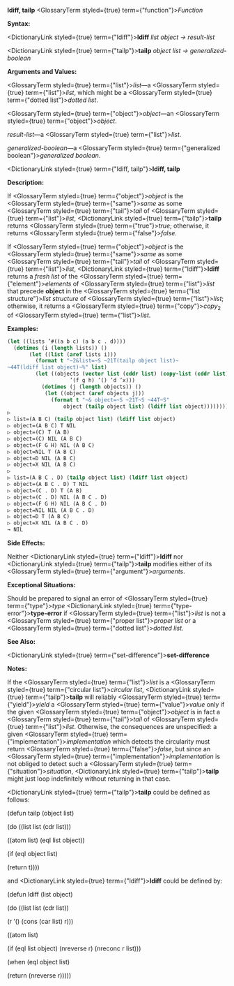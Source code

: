 **ldiff, tailp** <GlossaryTerm styled={true} term={"function"}><i>Function</i></GlossaryTerm> 



**Syntax:** 



<DictionaryLink styled={true} term={"ldiff"}><b>ldiff</b></DictionaryLink> *list object → result-list* 



<DictionaryLink styled={true} term={"tailp"}><b>tailp</b></DictionaryLink> *object list → generalized-boolean* 



**Arguments and Values:** 



<GlossaryTerm styled={true} term={"list"}><i>list</i></GlossaryTerm>—a <GlossaryTerm styled={true} term={"list"}><i>list</i></GlossaryTerm>, which might be a <GlossaryTerm styled={true} term={"dotted list"}><i>dotted list</i></GlossaryTerm>. 



<GlossaryTerm styled={true} term={"object"}><i>object</i></GlossaryTerm>—an <GlossaryTerm styled={true} term={"object"}><i>object</i></GlossaryTerm>. 



*result-list*—a <GlossaryTerm styled={true} term={"list"}><i>list</i></GlossaryTerm>. 



*generalized-boolean*—a <GlossaryTerm styled={true} term={"generalized boolean"}><i>generalized boolean</i></GlossaryTerm>. 







 



 



<DictionaryLink styled={true} term={"ldiff, tailp"}><b>ldiff, tailp</b></DictionaryLink> 



**Description:** 



If <GlossaryTerm styled={true} term={"object"}><i>object</i></GlossaryTerm> is the <GlossaryTerm styled={true} term={"same"}><i>same</i></GlossaryTerm> as some <GlossaryTerm styled={true} term={"tail"}><i>tail</i></GlossaryTerm> of <GlossaryTerm styled={true} term={"list"}><i>list</i></GlossaryTerm>, <DictionaryLink styled={true} term={"tailp"}><b>tailp</b></DictionaryLink> returns <GlossaryTerm styled={true} term={"true"}><i>true</i></GlossaryTerm>; otherwise, it returns <GlossaryTerm styled={true} term={"false"}><i>false</i></GlossaryTerm>. 



If <GlossaryTerm styled={true} term={"object"}><i>object</i></GlossaryTerm> is the <GlossaryTerm styled={true} term={"same"}><i>same</i></GlossaryTerm> as some <GlossaryTerm styled={true} term={"tail"}><i>tail</i></GlossaryTerm> of <GlossaryTerm styled={true} term={"list"}><i>list</i></GlossaryTerm>, <DictionaryLink styled={true} term={"ldiff"}><b>ldiff</b></DictionaryLink> returns a *fresh list* of the <GlossaryTerm styled={true} term={"element"}><i>elements</i></GlossaryTerm> of <GlossaryTerm styled={true} term={"list"}><i>list</i></GlossaryTerm> that precede **object** in the <GlossaryTerm styled={true} term={"list structure"}><i>list structure</i></GlossaryTerm> of <GlossaryTerm styled={true} term={"list"}><i>list</i></GlossaryTerm>; otherwise, it returns a <GlossaryTerm styled={true} term={"copy"}><i>copy</i></GlossaryTerm><sub>2</sub> of <GlossaryTerm styled={true} term={"list"}><i>list</i></GlossaryTerm>. 



**Examples:**
```lisp
(let ((lists ’#((a b c) (a b c . d)))) 
  (dotimes (i (length lists)) () 
	   (let ((list (aref lists i))) 
	     (format t "~2&list=~S ~21T(tailp object list)~ 
~44T(ldiff list object)~%" list) 
	     (let ((objects (vector list (cddr list) (copy-list (cddr list)) 
				    ’(f g h) ’() ’d ’x))) 
	       (dotimes (j (length objects)) () 
			(let ((object (aref objects j))) 
			  (format t "~& object=~S ~21T~S ~44T~S" 
				  object (tailp object list) (ldiff list object)))))))) 
▷ 
▷ list=(A B C) (tailp object list) (ldiff list object) 
▷ object=(A B C) T NIL 
▷ object=(C) T (A B) 
▷ object=(C) NIL (A B C) 
▷ object=(F G H) NIL (A B C) 
▷ object=NIL T (A B C) 
▷ object=D NIL (A B C) 
▷ object=X NIL (A B C) 
▷ 
▷ list=(A B C . D) (tailp object list) (ldiff list object) 
▷ object=(A B C . D) T NIL 
▷ object=(C . D) T (A B) 
▷ object=(C . D) NIL (A B C . D) 
▷ object=(F G H) NIL (A B C . D) 
▷ object=NIL NIL (A B C . D) 
▷ object=D T (A B C) 
▷ object=X NIL (A B C . D) 
→ NIL 
```
**Side Effects:** 



Neither <DictionaryLink styled={true} term={"ldiff"}><b>ldiff</b></DictionaryLink> nor <DictionaryLink styled={true} term={"tailp"}><b>tailp</b></DictionaryLink> modifies either of its <GlossaryTerm styled={true} term={"argument"}><i>arguments</i></GlossaryTerm>. 



**Exceptional Situations:** 



Should be prepared to signal an error of <GlossaryTerm styled={true} term={"type"}><i>type</i></GlossaryTerm> <DictionaryLink styled={true} term={"type-error"}><b>type-error</b></DictionaryLink> if <GlossaryTerm styled={true} term={"list"}><i>list</i></GlossaryTerm> is not a <GlossaryTerm styled={true} term={"proper list"}><i>proper list</i></GlossaryTerm> or a <GlossaryTerm styled={true} term={"dotted list"}><i>dotted list</i></GlossaryTerm>. 



 



 



**See Also:** 



<DictionaryLink styled={true} term={"set-difference"}><b>set-difference</b></DictionaryLink> 



**Notes:** 



If the <GlossaryTerm styled={true} term={"list"}><i>list</i></GlossaryTerm> is a <GlossaryTerm styled={true} term={"circular list"}><i>circular list</i></GlossaryTerm>, <DictionaryLink styled={true} term={"tailp"}><b>tailp</b></DictionaryLink> will reliably <GlossaryTerm styled={true} term={"yield"}><i>yield</i></GlossaryTerm> a <GlossaryTerm styled={true} term={"value"}><i>value</i></GlossaryTerm> only if the given <GlossaryTerm styled={true} term={"object"}><i>object</i></GlossaryTerm> is in fact a <GlossaryTerm styled={true} term={"tail"}><i>tail</i></GlossaryTerm> of <GlossaryTerm styled={true} term={"list"}><i>list</i></GlossaryTerm>. Otherwise, the consequences are unspecified: a given <GlossaryTerm styled={true} term={"implementation"}><i>implementation</i></GlossaryTerm> which detects the circularity must return <GlossaryTerm styled={true} term={"false"}><i>false</i></GlossaryTerm>, but since an <GlossaryTerm styled={true} term={"implementation"}><i>implementation</i></GlossaryTerm> is not obliged to detect such a <GlossaryTerm styled={true} term={"situation"}><i>situation</i></GlossaryTerm>, <DictionaryLink styled={true} term={"tailp"}><b>tailp</b></DictionaryLink> might just loop indefinitely without returning in that case. 



<DictionaryLink styled={true} term={"tailp"}><b>tailp</b></DictionaryLink> could be defined as follows: 



(defun tailp (object list) 



(do ((list list (cdr list))) 



((atom list) (eql list object)) 



(if (eql object list) 



(return t)))) 



and <DictionaryLink styled={true} term={"ldiff"}><b>ldiff</b></DictionaryLink> could be defined by: 



(defun ldiff (list object) 



(do ((list list (cdr list)) 



(r ’() (cons (car list) r))) 



((atom list) 



(if (eql list object) (nreverse r) (nreconc r list))) 



(when (eql object list) 



(return (nreverse r))))) 



